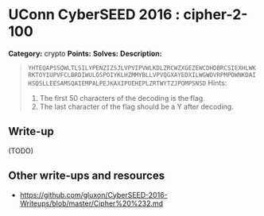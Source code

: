 # UConn CyberSEED 2016 : cipher-2-100

**Category:** crypto
**Points:**
**Solves:**
**Description:**

> `YHTEQAPSSQWLTLSILYPENZIZSJLVPVIPVWLKDLZRCWZXGEZEWCDHDBRCSIEXHLWKRKTOYIUPVFCLBRDIWULGSPOIYKLHZMMYBLLVPVQGXAYEDXILWGWDVRPMPOWNKDAIHSQSLLEESAMSQAIEMPALPEJKAXIPOEHEPLZRTWYTZJPOMPSNSD`
> Hints:
> 1. The first 50 characters of the decoding is the flag.
> 2. The last character of the flag should be a Y after decoding.

## Write-up

(TODO)

## Other write-ups and resources

* https://github.com/gluxon/CyberSEED-2016-Writeups/blob/master/Cipher%20%232.md
